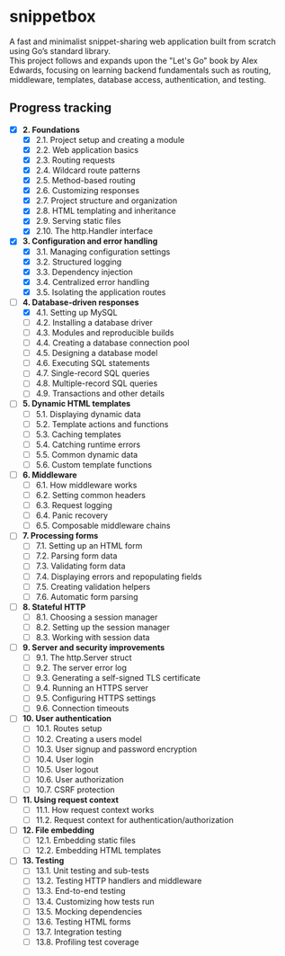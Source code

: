 # snippetbox

A fast and minimalist snippet-sharing web application built from scratch using Go’s standard library.  
This project follows and expands upon the "Let's Go" book by Alex Edwards, focusing on learning backend fundamentals such as routing, middleware, templates, database access, authentication, and testing.

## Progress tracking

- [X] **2. Foundations**
    - [X] 2.1. Project setup and creating a module
    - [X] 2.2. Web application basics
    - [X] 2.3. Routing requests
    - [X] 2.4. Wildcard route patterns
    - [X] 2.5. Method-based routing
    - [X] 2.6. Customizing responses
    - [X] 2.7. Project structure and organization
    - [X] 2.8. HTML templating and inheritance
    - [X] 2.9. Serving static files
    - [X] 2.10. The http.Handler interface

- [X] **3. Configuration and error handling**
    - [X] 3.1. Managing configuration settings
    - [X] 3.2. Structured logging
    - [X] 3.3. Dependency injection
    - [X] 3.4. Centralized error handling
    - [X] 3.5. Isolating the application routes

- [ ] **4. Database-driven responses**
    - [X] 4.1. Setting up MySQL
    - [ ] 4.2. Installing a database driver
    - [ ] 4.3. Modules and reproducible builds
    - [ ] 4.4. Creating a database connection pool
    - [ ] 4.5. Designing a database model
    - [ ] 4.6. Executing SQL statements
    - [ ] 4.7. Single-record SQL queries
    - [ ] 4.8. Multiple-record SQL queries
    - [ ] 4.9. Transactions and other details

- [ ] **5. Dynamic HTML templates**
    - [ ] 5.1. Displaying dynamic data
    - [ ] 5.2. Template actions and functions
    - [ ] 5.3. Caching templates
    - [ ] 5.4. Catching runtime errors
    - [ ] 5.5. Common dynamic data
    - [ ] 5.6. Custom template functions

- [ ] **6. Middleware**
    - [ ] 6.1. How middleware works
    - [ ] 6.2. Setting common headers
    - [ ] 6.3. Request logging
    - [ ] 6.4. Panic recovery
    - [ ] 6.5. Composable middleware chains

- [ ] **7. Processing forms**
    - [ ] 7.1. Setting up an HTML form
    - [ ] 7.2. Parsing form data
    - [ ] 7.3. Validating form data
    - [ ] 7.4. Displaying errors and repopulating fields
    - [ ] 7.5. Creating validation helpers
    - [ ] 7.6. Automatic form parsing

- [ ] **8. Stateful HTTP**
    - [ ] 8.1. Choosing a session manager
    - [ ] 8.2. Setting up the session manager
    - [ ] 8.3. Working with session data

- [ ] **9. Server and security improvements**
    - [ ] 9.1. The http.Server struct
    - [ ] 9.2. The server error log
    - [ ] 9.3. Generating a self-signed TLS certificate
    - [ ] 9.4. Running an HTTPS server
    - [ ] 9.5. Configuring HTTPS settings
    - [ ] 9.6. Connection timeouts

- [ ] **10. User authentication**
    - [ ] 10.1. Routes setup
    - [ ] 10.2. Creating a users model
    - [ ] 10.3. User signup and password encryption
    - [ ] 10.4. User login
    - [ ] 10.5. User logout
    - [ ] 10.6. User authorization
    - [ ] 10.7. CSRF protection

- [ ] **11. Using request context**
    - [ ] 11.1. How request context works
    - [ ] 11.2. Request context for authentication/authorization

- [ ] **12. File embedding**
    - [ ] 12.1. Embedding static files
    - [ ] 12.2. Embedding HTML templates

- [ ] **13. Testing**
    - [ ] 13.1. Unit testing and sub-tests
    - [ ] 13.2. Testing HTTP handlers and middleware
    - [ ] 13.3. End-to-end testing
    - [ ] 13.4. Customizing how tests run
    - [ ] 13.5. Mocking dependencies
    - [ ] 13.6. Testing HTML forms
    - [ ] 13.7. Integration testing
    - [ ] 13.8. Profiling test coverage
